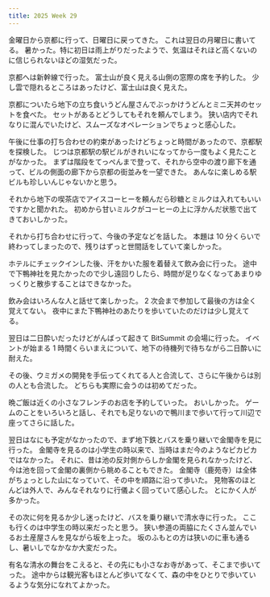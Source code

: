 ```yaml
---
title: 2025 Week 29
---
```


金曜日から京都に行って、日曜日に戻ってきた。
これは翌日の月曜日に書いてる。
暑かった。特に初日は雨上がりだったようで、気温はそれほど高くないのに信じられないほどの湿気だった。

京都へは新幹線で行った。
富士山が良く見える山側の窓際の席を予約した。
少し雲で隠れるところはあったけど、富士山は良く見えた。

京都についたら地下の立ち食いうどん屋さんでぶっかけうどんとミニ天丼のセットを食べた。
セットがあるとどうしてもそれを頼んでしまう。
狭い店内でそれなりに混んでいたけど、スムーズなオペレーションでちょっと感心した。

午後に仕事の打ち合わせの約束があったけどちょっと時間があったので、京都駅を探検した。
じつは京都駅の駅ビルがきれいになってから一度もよく見たことがなかった。
まずは階段をてっぺんまで登って、それから空中の渡り廊下を通って、ビルの側面の廊下から京都の街並みを一望できた。
あんなに楽しめる駅ビルも珍しいんじゃないかと思う。

それから地下の喫茶店でアイスコーヒーを頼んだら砂糖とミルクは入れてもいいですかと聞かれた。
初めから甘いミルクがコーヒーの上に浮かんだ状態で出てきておいしかった。

それから打ち合わせに行って、今後の予定などを話した。
本題は 10 分くらいで終わってしまったので、残りはずっと世間話をしていて楽しかった。

ホテルにチェックインした後、汗をかいた服を着替えて飲み会に行った。
途中で下鴨神社を見たかったので少し遠回りしたら、時間が足りなくなってあまりゆっくりと散歩することはできなかった。

飲み会はいろんな人と話せて楽しかった。
2 次会まで参加して最後の方は全く覚えてない。
夜中にまた下鴨神社のあたりを歩いていたのだけは少し覚えてる。

翌日は二日酔いだったけどがんばって起きて BitSummit の会場に行った。
イベントが始まる 1 時間くらいまえについて、地下の待機列で待ちながら二日酔いに耐えた。

その後、ウミガメの開発を手伝ってくれてる人と合流して、さらに午後からは別の人とも合流した。
どちらも実際に会うのは初めてだった。

晩ご飯は近くの小さなフレンチのお店を予約していった。
おいしかった。
ゲームのことをいろいろと話し、それでも足りないので鴨川まで歩いて行って川辺で座ってさらに話した。

翌日はなにも予定がなかったので、まず地下鉄とバスを乗り継いで金閣寺を見に行った。
金閣寺を見るのは小学生の時以来で、当時はまだ今のようなピカピカではなかった。
それに、昔は池の反対側からしか金閣を見られなかったけど、今は池を回って金閣の裏側から眺めることもできた。
金閣寺（鹿苑寺）は全体がちょっとした山になっていて、その中を順路に沿って歩いた。
見物客のほとんどは外人で、みんなそれなりに行儀よく回っていて感心した。
とにかく人が多かった。

その次に何を見るか少し迷ったけど、バスを乗り継いで清水寺に行った。
ここも行くのは中学生の時以来だったと思う。
狭い参道の両脇にたくさん並んでいるお土産屋さんを見ながら坂を上った。
坂のふもとの方は狭いのに車も通るし、暑いしでなかなか大変だった。

有名な清水の舞台をこえると、その先にも小さなお寺があって、そこまで歩いてった。
途中からは観光客もほとんど歩いてなくて、森の中をひとりで歩いているような気分になれてよかった。
